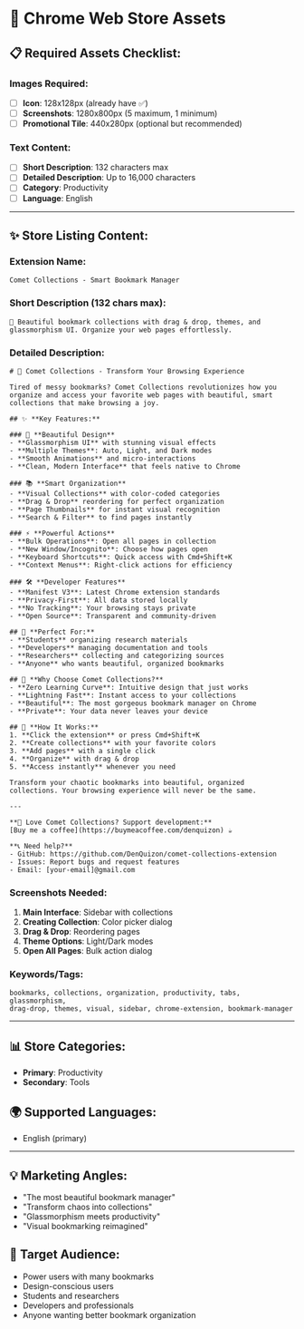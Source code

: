 # 🎨 Chrome Web Store Assets

## 📋 **Required Assets Checklist:**

### **Images Required:**
- [ ] **Icon**: 128x128px (already have ✅)
- [ ] **Screenshots**: 1280x800px (5 maximum, 1 minimum)
- [ ] **Promotional Tile**: 440x280px (optional but recommended)

### **Text Content:**
- [ ] **Short Description**: 132 characters max
- [ ] **Detailed Description**: Up to 16,000 characters
- [ ] **Category**: Productivity
- [ ] **Language**: English

---

## ✨ **Store Listing Content:**

### **Extension Name:**
```
Comet Collections - Smart Bookmark Manager
```

### **Short Description (132 chars max):**
```
🌟 Beautiful bookmark collections with drag & drop, themes, and glassmorphism UI. Organize your web pages effortlessly.
```

### **Detailed Description:**
```
# 🌟 Comet Collections - Transform Your Browsing Experience

Tired of messy bookmarks? Comet Collections revolutionizes how you organize and access your favorite web pages with beautiful, smart collections that make browsing a joy.

## ✨ **Key Features:**

### 🎨 **Beautiful Design**
- **Glassmorphism UI** with stunning visual effects
- **Multiple Themes**: Auto, Light, and Dark modes
- **Smooth Animations** and micro-interactions
- **Clean, Modern Interface** that feels native to Chrome

### 📚 **Smart Organization**
- **Visual Collections** with color-coded categories
- **Drag & Drop** reordering for perfect organization
- **Page Thumbnails** for instant visual recognition
- **Search & Filter** to find pages instantly

### ⚡ **Powerful Actions**
- **Bulk Operations**: Open all pages in collection
- **New Window/Incognito**: Choose how pages open
- **Keyboard Shortcuts**: Quick access with Cmd+Shift+K
- **Context Menus**: Right-click actions for efficiency

### 🛠️ **Developer Features**
- **Manifest V3**: Latest Chrome extension standards
- **Privacy-First**: All data stored locally
- **No Tracking**: Your browsing stays private
- **Open Source**: Transparent and community-driven

## 🚀 **Perfect For:**
- **Students** organizing research materials
- **Developers** managing documentation and tools
- **Researchers** collecting and categorizing sources
- **Anyone** who wants beautiful, organized bookmarks

## 💎 **Why Choose Comet Collections?**
- **Zero Learning Curve**: Intuitive design that just works
- **Lightning Fast**: Instant access to your collections
- **Beautiful**: The most gorgeous bookmark manager on Chrome
- **Private**: Your data never leaves your device

## 🎯 **How It Works:**
1. **Click the extension** or press Cmd+Shift+K
2. **Create collections** with your favorite colors
3. **Add pages** with a single click
4. **Organize** with drag & drop
5. **Access instantly** whenever you need

Transform your chaotic bookmarks into beautiful, organized collections. Your browsing experience will never be the same.

---

**🌟 Love Comet Collections? Support development:**
[Buy me a coffee](https://buymeacoffee.com/denquizon) ☕

**📞 Need help?**
- GitHub: https://github.com/DenQuizon/comet-collections-extension
- Issues: Report bugs and request features
- Email: [your-email]@gmail.com
```

### **Screenshots Needed:**
1. **Main Interface**: Sidebar with collections
2. **Creating Collection**: Color picker dialog
3. **Drag & Drop**: Reordering pages
4. **Theme Options**: Light/Dark modes
5. **Open All Pages**: Bulk action dialog

### **Keywords/Tags:**
```
bookmarks, collections, organization, productivity, tabs, glassmorphism, 
drag-drop, themes, visual, sidebar, chrome-extension, bookmark-manager
```

---

## 📊 **Store Categories:**
- **Primary**: Productivity
- **Secondary**: Tools

## 🌍 **Supported Languages:**
- English (primary)

---

## 💡 **Marketing Angles:**
- "The most beautiful bookmark manager"
- "Transform chaos into collections"
- "Glassmorphism meets productivity"
- "Visual bookmarking reimagined"

## 🎯 **Target Audience:**
- Power users with many bookmarks
- Design-conscious users
- Students and researchers
- Developers and professionals
- Anyone wanting better bookmark organization